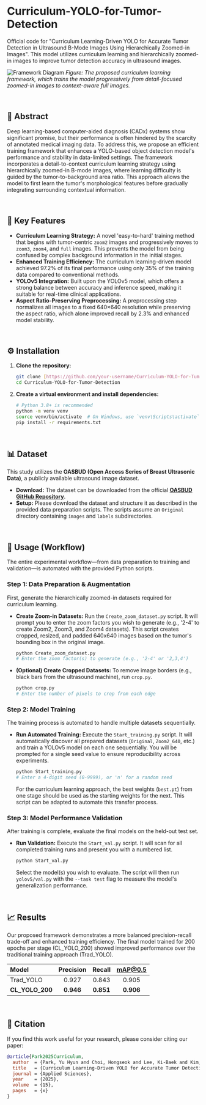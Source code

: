 # Curriculum-YOLO-for-Tumor-Detection

Official code for "Curriculum Learning-Driven YOLO for Accurate Tumor Detection in Ultrasound B-Mode Images Using Hierarchically Zoomed-in Images". This model utilizes curriculum learning and hierarchically zoomed-in images to improve tumor detection accuracy in ultrasound images.

![Framework Diagram](https://i.imgur.com/your-diagram-image.png)
*Figure: The proposed curriculum learning framework, which trains the model progressively from detail-focused zoomed-in images to context-aware full images.*

<br>

## 📖 Abstract

Deep learning-based computer-aided diagnosis (CADx) systems show significant promise, but their performance is often hindered by the scarcity of annotated medical imaging data. To address this, we propose an efficient training framework that enhances a YOLO-based object detection model's performance and stability in data-limited settings. The framework incorporates a detail-to-context curriculum learning strategy using hierarchically zoomed-in B-mode images, where learning difficulty is guided by the tumor-to-background area ratio. This approach allows the model to first learn the tumor's morphological features before gradually integrating surrounding contextual information.

<br>

## 🚀 Key Features

* **Curriculum Learning Strategy:** A novel 'easy-to-hard' training method that begins with tumor-centric `zoom2` images and progressively moves to `zoom3`, `zoom4`, and `full` images. This prevents the model from being confused by complex background information in the initial stages.
* **Enhanced Training Efficiency:** The curriculum learning-driven model achieved 97.2% of its final performance using only 35% of the training data compared to conventional methods.
* **YOLOv5 Integration:** Built upon the YOLOv5 model, which offers a strong balance between accuracy and inference speed, making it suitable for real-time clinical applications.
* **Aspect Ratio-Preserving Preprocessing:** A preprocessing step normalizes all images to a fixed 640×640 resolution while preserving the aspect ratio, which alone improved recall by 2.3% and enhanced model stability.

<br>

## ⚙️ Installation

1.  **Clone the repository:**
    ```bash
    git clone [https://github.com/your-username/Curriculum-YOLO-for-Tumor-Detection.git](https://github.com/your-username/Curriculum-YOLO-for-Tumor-Detection.git)
    cd Curriculum-YOLO-for-Tumor-Detection
    ```

2.  **Create a virtual environment and install dependencies:**
    ```bash
    # Python 3.8+ is recommended
    python -m venv venv
    source venv/bin/activate  # On Windows, use `venv\Scripts\activate`
    pip install -r requirements.txt
    ```

<br>

## 📊 Dataset

This study utilizes the **OASBUD (Open Access Series of Breast Ultrasonic Data)**, a publicly available ultrasound image dataset.

* **Download:** The dataset can be downloaded from the official **[OASBUD GitHub Repository](https://github.com/oasbud/oasbud)**.
* **Setup:** Please download the dataset and structure it as described in the provided data preparation scripts. The scripts assume an `Original` directory containing `images` and `labels` subdirectories.

<br>

## 📖 Usage (Workflow)

The entire experimental workflow—from data preparation to training and validation—is automated with the provided Python scripts.

### Step 1: Data Preparation & Augmentation

First, generate the hierarchically zoomed-in datasets required for curriculum learning.

* **Create Zoom-in Datasets:**
    Run the `Create_zoom_dataset.py` script. It will prompt you to enter the zoom factors you wish to generate (e.g., '2-4' to create Zoom2, Zoom3, and Zoom4 datasets). This script creates cropped, resized, and padded 640x640 images based on the tumor's bounding box in the original image.
    ```bash
    python Create_zoom_dataset.py
    # Enter the zoom factor(s) to generate (e.g., '2-4' or '2,3,4')
    ```

* **(Optional) Create Cropped Datasets:**
    To remove image borders (e.g., black bars from the ultrasound machine), run `crop.py`.
    ```bash
    python crop.py
    # Enter the number of pixels to crop from each edge
    ```

### Step 2: Model Training

The training process is automated to handle multiple datasets sequentially.

* **Run Automated Training:**
    Execute the `Start_training.py` script. It will automatically discover all prepared datasets (`Original`, `Zoom2_640`, etc.) and train a YOLOv5 model on each one sequentially. You will be prompted for a single seed value to ensure reproducibility across experiments.
    ```bash
    python Start_training.py
    # Enter a 4-digit seed (0-9999), or 'n' for a random seed
    ```
    For the curriculum learning approach, the best weights (`best.pt`) from one stage should be used as the starting weights for the next. This script can be adapted to automate this transfer process.

### Step 3: Model Performance Validation

After training is complete, evaluate the final models on the held-out test set.

* **Run Validation:**
    Execute the `Start_val.py` script. It will scan for all completed training runs and present you with a numbered list.
    ```bash
    python Start_val.py
    ```
    Select the model(s) you wish to evaluate. The script will then run `yolov5/val.py` with the `--task test` flag to measure the model's generalization performance.

<br>

## 📈 Results

Our proposed framework demonstrates a more balanced precision-recall trade-off and enhanced training efficiency. The final model trained for 200 epochs per stage (CL_YOLO_200) showed improved performance over the traditional training approach (Trad_YOLO).

| Model | Precision | Recall | mAP@0.5 |
| :--- | :---: | :---: | :---: |
| Trad_YOLO | 0.927 | 0.843 | 0.905 |
| **CL_YOLO_200**| **0.946** | **0.851** | **0.906** |

<br>

## 📜 Citation

If you find this work useful for your research, please consider citing our paper:

```bibtex
@article{Park2025Curriculum,
  author  = {Park, Yu Hyun and Choi, Hongseok and Lee, Ki-Baek and Kim, Hyungsuk},
  title   = {Curriculum Learning-Driven YOLO for Accurate Tumor Detection in Ultrasound B-Mode Images Using Hierarchically Zoomed-in Images},
  journal = {Applied Sciences},
  year    = {2025},
  volume  = {15},
  pages   = {x}
}
